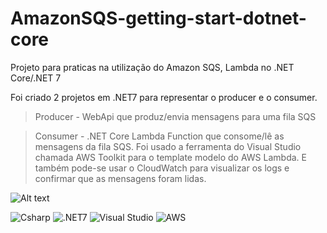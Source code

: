 # AmazonSQS-getting-start-dotnet-core

Projeto para praticas na utilização do Amazon SQS, Lambda no .NET Core/.NET 7

Foi criado 2 projetos em .NET7 para representar o producer e o consumer.

> Producer - WebApi que produz/envia mensagens para uma fila SQS

> Consumer - .NET Core Lambda Function que consome/lê as mensagens da fila SQS. Foi usado a ferramenta do Visual Studio chamada
AWS Toolkit para o template modelo do AWS Lambda. E também pode-se usar o CloudWatch para visualizar os logs e confirmar que as mensagens foram lidas.

![Alt text](https://rsfranciscostorage.blob.core.windows.net/randomfiles/architecture.png)

![Csharp](https://img.shields.io/badge/csharp-019733?&style=for-the-badge&logo=csharp&logoColor=white)
![.NET7](https://img.shields.io/badge/.NET7-512BD4?logo=.net&logoColor=ffffff&style=for-the-badge)
![Visual Studio](https://img.shields.io/badge/VisualStudio-6C33AF?logo=visual%20studio&style=for-the-badge)
![AWS](https://img.shields.io/badge/AWS-%23FF9900.svg?style=for-the-badge&logo=amazon-aws&logoColor=white)


